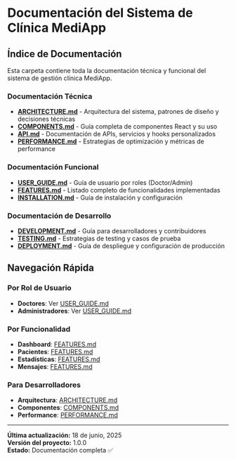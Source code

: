 
# Documentación del Sistema de Clínica MediApp

## Índice de Documentación

Esta carpeta contiene toda la documentación técnica y funcional del sistema de gestión clínica MediApp.

### Documentación Técnica

- **[ARCHITECTURE.md](./ARCHITECTURE.md)** - Arquitectura del sistema, patrones de diseño y decisiones técnicas
- **[COMPONENTS.md](./COMPONENTS.md)** - Guía completa de componentes React y su uso
- **[API.md](./API.md)** - Documentación de APIs, servicios y hooks personalizados
- **[PERFORMANCE.md](./PERFORMANCE.md)** - Estrategias de optimización y métricas de performance

### Documentación Funcional

- **[USER_GUIDE.md](./USER_GUIDE.md)** - Guía de usuario por roles (Doctor/Admin)
- **[FEATURES.md](./FEATURES.md)** - Listado completo de funcionalidades implementadas
- **[INSTALLATION.md](./INSTALLATION.md)** - Guía de instalación y configuración

### Documentación de Desarrollo

- **[DEVELOPMENT.md](./DEVELOPMENT.md)** - Guía para desarrolladores y contribuidores
- **[TESTING.md](./TESTING.md)** - Estrategias de testing y casos de prueba
- **[DEPLOYMENT.md](./DEPLOYMENT.md)** - Guía de despliegue y configuración de producción

## Navegación Rápida

### Por Rol de Usuario
- **Doctores**: Ver [USER_GUIDE.md](./USER_GUIDE.md#doctor)
- **Administradores**: Ver [USER_GUIDE.md](./USER_GUIDE.md#admin)

### Por Funcionalidad
- **Dashboard**: [FEATURES.md](./FEATURES.md#dashboard)
- **Pacientes**: [FEATURES.md](./FEATURES.md#pacientes)
- **Estadísticas**: [FEATURES.md](./FEATURES.md#estadísticas)
- **Mensajes**: [FEATURES.md](./FEATURES.md#mensajes)

### Para Desarrolladores
- **Arquitectura**: [ARCHITECTURE.md](./ARCHITECTURE.md)
- **Componentes**: [COMPONENTS.md](./COMPONENTS.md)
- **Performance**: [PERFORMANCE.md](./PERFORMANCE.md)

---

**Última actualización:** 18 de junio, 2025  
**Versión del proyecto:** 1.0.0  
**Estado:** Documentación completa ✅
